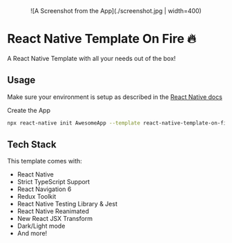 <center>
![A Screenshot from the App](./screenshot.jpg | width=400)
</center>

# React Native Template On Fire 🔥

A React Native Template with all your needs out of the box!

## Usage

Make sure your environment is setup as described in the [React Native docs](https://reactnative.dev/docs/environment-setup)

Create the App

```sh
npx react-native init AwesomeApp --template react-native-template-on-fire
```

## Tech Stack

This template comes with:

- React Native
- Strict TypeScript Support
- React Navigation 6
- Redux Toolkit
- React Native Testing Library & Jest
- React Native Reanimated
- New React JSX Transform
- Dark/Light mode
- And more!
